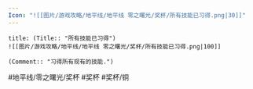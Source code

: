 ```yaml
---
Icon: "![[图片/游戏攻略/地平线/地平线 零之曙光/奖杯/所有技能已习得.png|30]]"
---
```

```ad-common-bronze-trophy
title: (Title:: "所有技能已习得")
![[图片/游戏攻略/地平线/地平线 零之曙光/奖杯/所有技能已习得.png|100]]

(Comment:: "习得所有现有的技能.")
```

#地平线/零之曙光/奖杯 #奖杯 #奖杯/铜
